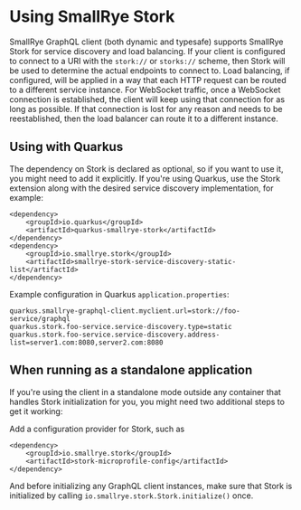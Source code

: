 # Using SmallRye Stork

SmallRye GraphQL client (both dynamic and typesafe) supports SmallRye Stork for 
service discovery and load balancing. If your client is configured to connect to a URI
with the `stork://` or `storks://` scheme, then Stork will be used to determine the
actual endpoints to connect to. Load balancing, if configured, will be applied in a way that
each HTTP request can be routed to a different service instance. For WebSocket traffic,
once a WebSocket connection is established, the client will keep using that connection
for as long as possible. If that connection is lost for any reason and needs to be
reestablished, then the load balancer can route it to a different instance.
                                            
## Using with Quarkus

The dependency on Stork is declared as optional, so if you want to use it, you might need 
to add it explicitly. If you're using Quarkus, use the Stork extension along with 
the desired service discovery implementation, for example:

```
<dependency>
    <groupId>io.quarkus</groupId>
    <artifactId>quarkus-smallrye-stork</artifactId>
</dependency>
<dependency>
    <groupId>io.smallrye.stork</groupId>
    <artifactId>smallrye-stork-service-discovery-static-list</artifactId>
</dependency>
```

Example configuration in Quarkus `application.properties`:
```
quarkus.smallrye-graphql-client.myclient.url=stork://foo-service/graphql
quarkus.stork.foo-service.service-discovery.type=static
quarkus.stork.foo-service.service-discovery.address-list=server1.com:8080,server2.com:8080
```

## When running as a standalone application

If you're using the client in a standalone mode outside any container that handles
Stork initialization for you, you might need two additional steps to get it working:

Add a configuration provider for Stork, such as
```
<dependency>
    <groupId>io.smallrye.stork</groupId>
    <artifactId>stork-microprofile-config</artifactId>
</dependency>
```

And before initializing any GraphQL client instances, make sure that Stork is initialized 
by calling `io.smallrye.stork.Stork.initialize()` once.
